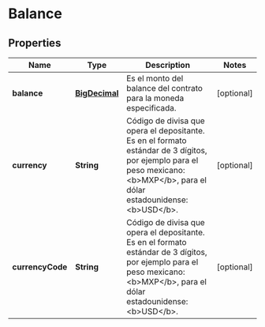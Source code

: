 # Balance

## Properties
Name | Type | Description | Notes
------------ | ------------- | ------------- | -------------
**balance** | [**BigDecimal**](BigDecimal.md) | Es el monto del balance del contrato para la moneda especificada. |  [optional]
**currency** | **String** | Código de divisa que opera el depositante. Es en el formato estándar de 3 dígitos, por ejemplo para el peso mexicano: &lt;b&gt;MXP&lt;/b&gt;, para el dólar estadounidense: &lt;b&gt;USD&lt;/b&gt;. |  [optional]
**currencyCode** | **String** | Código de divisa que opera el depositante. Es en el formato estándar de 3 dígitos, por ejemplo para el peso mexicano: &lt;b&gt;MXP&lt;/b&gt;, para el dólar estadounidense: &lt;b&gt;USD&lt;/b&gt;. |  [optional]
